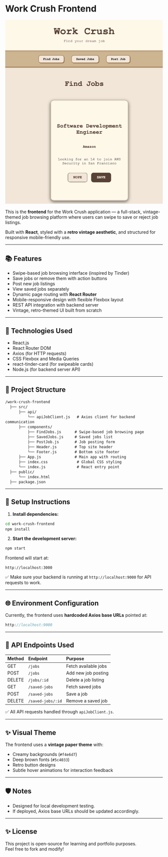 # Work Crush Frontend

![Landing Screenshot](./assets/landing.png)

This is the **frontend** for the Work Crush application — a full-stack, vintage-themed job browsing platform where users can swipe to save or reject job listings.

Built with **React**, styled with a **retro vintage aesthetic**, and structured for responsive mobile-friendly use.

---

## 📚 Features

- Swipe-based job browsing interface (inspired by Tinder)
- Save jobs or remove them with action buttons
- Post new job listings
- View saved jobs separately
- Dynamic page routing with **React Router**
- Mobile-responsive design with flexible Flexbox layout
- REST API integration with backend server
- Vintage, retro-themed UI built from scratch

---

## 🚀 Technologies Used

- React.js
- React Router DOM
- Axios (for HTTP requests)
- CSS Flexbox and Media Queries
- react-tinder-card (for swipeable cards)
- Node.js (for backend server API)

---

## 📂 Project Structure

```
/work-crush-frontend
  ├── src/
      ├── api/
          └── apiJobClient.js   # Axios client for backend communication
      ├── components/
          ├── FindJobs.js      # Swipe-based job browsing page
          ├── SavedJobs.js     # Saved jobs list
          ├── PostJob.js       # Job posting form
          ├── Header.js        # Top site header
          └── Footer.js        # Bottom site footer
      ├── App.js               # Main app with routing
      ├── index.css             # Global CSS styling
      └── index.js              # React entry point
  ├── public/
      └── index.html
  ├── package.json
```

---

## 🔧 Setup Instructions

1. **Install dependencies:**

```bash
cd work-crush-frontend
npm install
```

2. **Start the development server:**

```bash
npm start
```

Frontend will start at:

```
http://localhost:3000
```

✅ Make sure your backend is running at `http://localhost:9000` for API requests to work.

---

## 🌐 Environment Configuration

Currently, the frontend uses **hardcoded Axios base URLs** pointed at:

```javascript
http://localhost:9000
```

---

## 📡 API Endpoints Used

| Method | Endpoint            | Purpose                         |
|:-------|:---------------------|:--------------------------------|
| GET    | `/jobs`              | Fetch available jobs           |
| POST   | `/jobs`              | Add new job posting            |
| DELETE | `/jobs/:id`          | Delete a job listing           |
| GET    | `/saved-jobs`        | Fetch saved jobs               |
| POST   | `/saved-jobs`        | Save a job                     |
| DELETE | `/saved-jobs/:id`    | Remove a saved job             |

✅ All API requests handled through `apiJobClient.js`.

---

## ✨ Visual Theme

The frontend uses a **vintage paper theme** with:

- Creamy backgrounds (`#f4e6d7`)
- Deep brown fonts (`#5c4033`)
- Retro button designs
- Subtle hover animations for interaction feedback

---

## 🛡️ Notes

- Designed for local development testing.
- If deployed, Axios base URLs should be updated accordingly.

---

## ✨ License

This project is open-source for learning and portfolio purposes.  
Feel free to fork and modify!